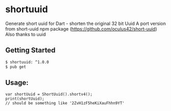 # shortuuid

Generate short uuid for Dart - shorten the original 32 bit Uuid
A port version from short-uuid npm package (https://github.com/oculus42/short-uuid)
Also thanks to uuid 

## Getting Started

```bash
$ shortuuid: ^1.0.0
$ pub get
```

## Usage:
```
var shortUuid = ShortUuid().shortv4();
print(shortUuid);
// should be something like '2ZvH1zF5heKiXauFhhn9YT'
```


